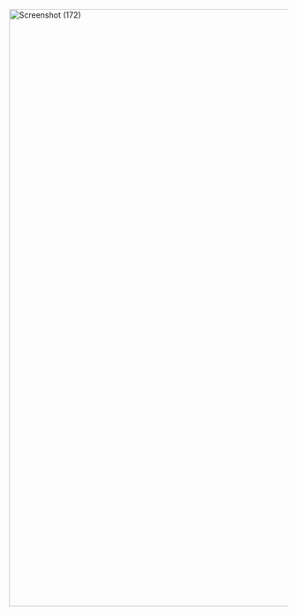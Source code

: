 <img width="1920" height="1080" alt="Screenshot (172)" src="https://github.com/user-attachments/assets/0e289957-e58f-4f96-84d3-c90fd14573b7" />
